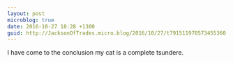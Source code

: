 ```yaml
---
layout: post
microblog: true
date: 2016-10-27 18:28 +1300
guid: http://JacksonOfTrades.micro.blog/2016/10/27/t791511978573455360.html
---
```

I have come to the conclusion my cat is a complete tsundere.
